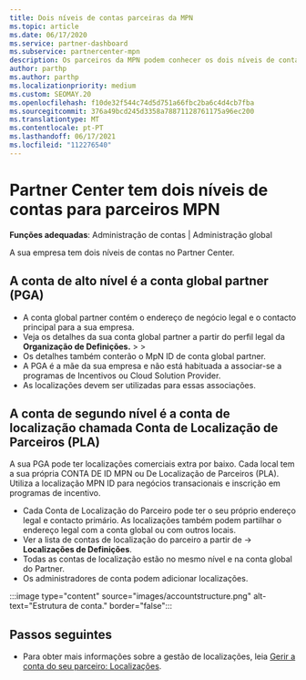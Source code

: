 ```yaml
---
title: Dois níveis de contas parceiras da MPN
ms.topic: article
ms.date: 06/17/2020
ms.service: partner-dashboard
ms.subservice: partnercenter-mpn
description: Os parceiros da MPN podem conhecer os dois níveis de contas no Partner Center, na Conta Global de Parceiros (PGA) e na Conta de Localização de Parceiros (PLA).
author: parthp
ms.author: parthp
ms.localizationpriority: medium
ms.custom: SEOMAY.20
ms.openlocfilehash: f10de32f544c74d5d751a66fbc2ba6c4d4cb7fba
ms.sourcegitcommit: 376a49bcd245d3358a78871128761175a96ec200
ms.translationtype: MT
ms.contentlocale: pt-PT
ms.lasthandoff: 06/17/2021
ms.locfileid: "112276540"
---
```

# <a name="partner-center-has-two-levels-of-accounts-for-mpn-partners"></a>Partner Center tem dois níveis de contas para parceiros MPN

**Funções adequadas**: Administração de contas | Administração global

A sua empresa tem dois níveis de contas no Partner Center.

## <a name="the-top-level-account-is-the-partner-global-account-pga"></a>A conta de alto nível é a conta global partner (PGA)

- A conta global partner contém o endereço de negócio legal e o contacto principal para a sua empresa. 
- Veja os detalhes da sua conta global partner a partir do perfil legal da **Organização de Definições.**  >    >  
- Os detalhes também conterão o MpN ID de conta global partner. 
- A PGA é a mãe da sua empresa e não está habituada a associar-se a programas de Incentivos ou Cloud Solution Provider. 
- As localizações devem ser utilizadas para essas associações.

## <a name="the-second-level-account-is-the-location-account-called-partner-location-account-pla"></a>A conta de segundo nível é a conta de localização chamada Conta de Localização de Parceiros (PLA)

A sua PGA pode ter localizações comerciais extra por baixo. Cada local tem a sua própria CONTA DE ID MPN ou De Localização de Parceiros (PLA). Utiliza a localização MPN ID para negócios transacionais e inscrição em programas de incentivo.

- Cada Conta de Localização do Parceiro pode ter o seu próprio endereço legal e contacto primário. As localizações também podem partilhar o endereço legal com a conta global ou com outros locais.
- Ver a lista de contas de localização do parceiro a partir de  ->  **Localizações de Definições**.
- Todas as contas de localização estão no mesmo nível e na conta global do Partner.
- Os administradores de conta podem adicionar localizações.

:::image type="content" source="images/accountstructure.png" alt-text="Estrutura de conta." border="false":::

## <a name="next-steps"></a>Passos seguintes

- Para obter mais informações sobre a gestão de localizações, leia [Gerir a conta do seu parceiro: Localizações](manage-locations.md).
